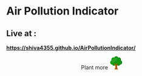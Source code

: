 # Air Pollution Indicator

## Live at :
**https://shiva4355.github.io/AirPollutionIndicator/**

<p align="center">
	Plant more <img src="/images/tree.svg" width="35" height="35" />
</p>